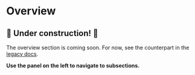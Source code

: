 # Overview

## 🚧 Under construction! 🚧

The overview section is coming soon. For now, see the counterpart in the [legacy docs][1].

**Use the panel on the left to navigate to subsections.**

<!-- @TODO VFS-11766 
    include a simplified quistart here, shortly describing what
    is Onezone, Oneprovider and providing links to their quickstarts.
-->

<!-- @TODO VFS-11766 missing chapter -->

<!-- references -->

[1]: https://onedata.org/#/home/documentation/20.02/doc/admin_guide.html
